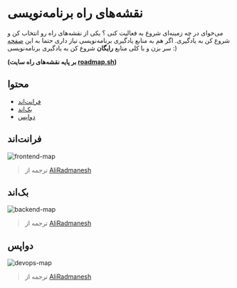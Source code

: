 # نقشه‌های راه برنامه‌نویسی

می‌خوای در چه زمینه‌ای شروع به فعالیت کنی ؟ یکی از نقشه‌های راه رو انتخاب کن و شروع کن به یادگیری. اگر هم به منابع یادگیری برنامه‌نویسی نیاز داری حتما به این [صفحه](https://github.com/barnamenevisi/free-resources) سر بزن و با کلی منابع **رایگان** شروع کن به یادگیری برنامه‌نویسی :)

**(بر پایه نقشه‌های راه سایت [roadmap.sh](https://roadmap.sh))**

## محتوا
- [فرانت‌اند](#فرانتاند)
- [بک‌اند](#بکاند)
- [دواپس](#دواپس)

## فرانت‌اند

![frontend-map](https://github.com/barnamenevisi/roadmap/assets/62311769/09577616-3180-49ff-8a6c-0173f3e78190)

> ترجمه از [AliRadmanesh](https://github.com/AliRadmanesh)

## بک‌اند

![backend-map](https://github.com/barnamenevisi/roadmap/assets/62311769/01c65476-296c-439d-8418-56b3976792b3)

> ترجمه از [AliRadmanesh](https://github.com/AliRadmanesh)

## دواپس

![devops-map](https://github.com/barnamenevisi/roadmap/assets/62311769/8d67ecbf-14ce-43d0-bfe9-1be27d3a7f38)

> ترجمه از [AliRadmanesh](https://github.com/AliRadmanesh)
